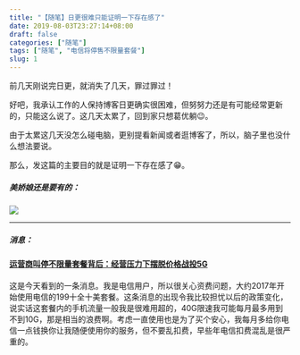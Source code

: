 ```yaml
---
title: "【随笔】日更很难只能证明一下存在感了"
date: 2019-08-03T23:27:14+08:00
draft: false
categories: ["随笔"]
tags: ["随笔", "电信将停售不限量套餐"]
slug: 1
---
```


前几天刚说完日更，就消失了几天，罪过罪过！

好吧，我承认工作的人保持博客日更确实很困难，但努努力还是有可能经常更新的，只能这么说了。这几天太累了，回到家只想葛优躺😉。

由于太累这几天没怎么碰电脑，更别提看新闻或者逛博客了，所以，脑子里也没什么想法要说。

那么，发这篇的主要目的就是证明一下存在感了😁。

##### 美娇娘还是要有的：

![](https://img.dtz9.com/imgs/2019/08/259b9a3c022b4229.jpg)

---

##### 消息： 

#### [运营商叫停不限量套餐背后：经营压力下摆脱价格战投5G](http://www.bjnews.com.cn/finance/2019/08/03/611093.html)

这是今天看到的一条消息。我是电信用户，所以很关心资费问题，大约2017年开始使用电信的199十全十美套餐。这条消息的出现令我比较担忧以后的政策变化，说实话这套餐内的手机流量一般我是很难用超的，40G限速我可能每月最多用到不到10G，那是相当的浪费啊。考虑一直使用也是为了买个安心，我每月多给你电信一点钱换你让我随便使用你的服务，但不要乱扣费，早些年电信扣费混乱是很严重的。